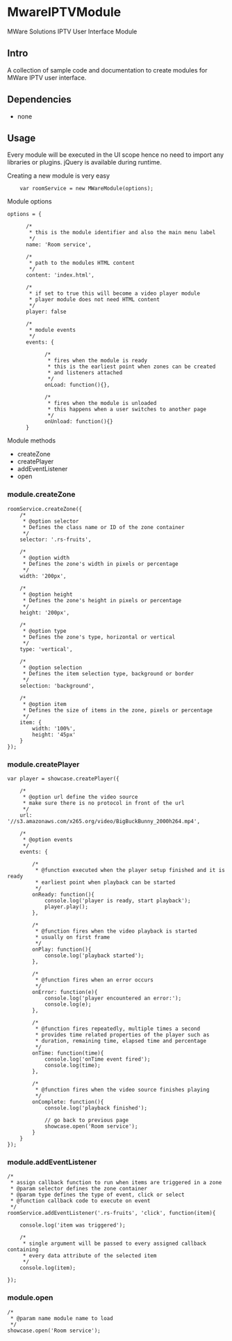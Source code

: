 # MwareIPTVModule
MWare Solutions IPTV User Interface Module

## Intro
A collection of sample code and documentation to create modules for MWare IPTV user interface.

## Dependencies
* none

## Usage
Every module will be executed in the UI scope hence no need to import any libraries or plugins. jQuery is available during runtime.

Creating a new module is very easy

    	var roomService = new MWareModule(options);

Module options

	options = {

	      /*
	       * this is the module identifier and also the main menu label
	       */
	      name: 'Room service',

	      /*
	       * path to the modules HTML content 
	       */
	      content: 'index.html',

	      /*
	       * if set to true this will become a video player module
	       * player module does not need HTML content
	       */
	      player: false

	      /*
	       * module events
	       */
	      events: {

				/*
				 * fires when the module is ready
				 * this is the earliest point when zones can be created
				 * and listeners attached
				 */
				onLoad: function(){},

				/*
				 * fires when the module is unloaded
				 * this happens when a user switches to another page
				 */
				onUnload: function(){}
	      }

Module methods

* createZone
* createPlayer
* addEventListener
* open

### module.createZone

	roomService.createZone({
		/*
		 * @option selector
		 * Defines the class name or ID of the zone container
		 */
		selector: '.rs-fruits',

		/*
		 * @option width
		 * Defines the zone's width in pixels or percentage
		 */
		width: '200px',

		/*
		 * @option height
		 * Defines the zone's height in pixels or percentage
		 */
		height: '200px',

		/*
		 * @option type
		 * Defines the zone's type, horizontal or vertical
		 */
		type: 'vertical',

		/*
		 * @option selection
		 * Defines the item selection type, background or border
		 */
		selection: 'background',

		/*
		 * @option item
		 * Defines the size of items in the zone, pixels or percentage
		 */
		item: {
			width: '100%',
			height: '45px'
		}
	});

### module.createPlayer

	var player = showcase.createPlayer({
		
		/*
		 * @option url define the video source
		 * make sure there is no protocol in front of the url
		 */
		url: '//s3.amazonaws.com/x265.org/video/BigBuckBunny_2000h264.mp4',
		
		/*
		 * @option events
		 */
		events: {
			
			/*
			 * @function executed when the player setup finished and it is ready
			 * earliest point when playback can be started
			 */
			onReady: function(){
				console.log('player is ready, start playback');
				player.play();
			},
			
			/*
			 * @function fires when the video playback is started
			 * usually on first frame
			 */
			onPlay: function(){
				console.log('playback started');
			},
			
			/*
			 * @function fires when an error occurs
			 */
			onError: function(e){
				console.log('player encountered an error:');
				console.log(e);
			},
			
			/*
			 * @function fires repeatedly, multiple times a second
			 * provides time related properties of the player such as
			 * duration, remaining time, elapsed time and percentage
			 */
			onTime: function(time){
				console.log('onTime event fired');
				console.log(time);
			},
			
			/*
			 * @function fires when the video source finishes playing
			 */
			onComplete: function(){
				console.log('playback finished');
				
				// go back to previous page
				showcase.open('Room service');
			}
		}
	});

### module.addEventListener

	/*
	 * assign callback function to run when items are triggered in a zone
	 * @param selector defines the zone container
	 * @param type defines the type of event, click or select
	 * @function callback code to execute on event
	 */
	roomService.addEventListener('.rs-fruits', 'click', function(item){

		console.log('item was triggered');

		/*
		 * single argument will be passed to every assigned callback containing 
		 * every data attribute of the selected item
		 */
		console.log(item);

	});

### module.open
	
	/*
	 * @param name module name to load
	 */
	showcase.open('Room service');

